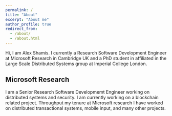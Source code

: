 ```yaml
---
permalink: /
title: "About"
excerpt: "About me"
author_profile: true
redirect_from: 
  - /about/
  - /about.html
---
```


Hi, I am Alex Shamis. I currently a Research Software Development Engineer at Microsoft Research in Cambridge UK and a PhD student in affiliated in the Large Scale Distributed Systems group at Imperial College London.

Microsoft Research
--------
I am a Senior Research Software Developmemt Engineer working on distributed systems and security. I am currently working on a blockchain related project. Throughput my tenure at Microsoft research I have worked on distributed transactional systems, mobile input, and many other projects.
